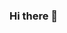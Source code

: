 ### Hi there 👋

<!--
**risheid/risheid** is a ✨ _special_ ✨ repository because its `README.md` (this file) appears on your GitHub profile.

Here are some ideas to get you started:

- 🔭 I’m currently working on ... coding my next prokect
- 🌱 I’m currently learning ... how to code
- 👯 I’m looking to collaborate on ... coding
- 🤔 I’m looking for help with ...  coding a windows 10 project
- 💬 Ask me about ... codeinh any project
- 📫 How to reach me: ... 
- 😄 Pronouns: ...
- ⚡ Fun fact: ...
-->
